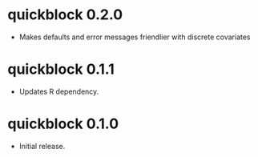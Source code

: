 # quickblock 0.2.0

  * Makes defaults and error messages friendlier with discrete covariates


# quickblock 0.1.1

  * Updates R dependency.


# quickblock 0.1.0

  * Initial release.
